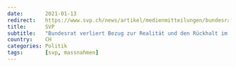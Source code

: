 ```yaml
---
date:       2021-01-13
redirect:   https://www.svp.ch/news/artikel/medienmitteilungen/bundesrat-verliert-bezug-zur-realitaet-und-den-rueckhalt-im-volk/
title:      SVP
subtitle:   "Bundesrat verliert Bezug zur Realität und den Rückhalt im Volk"
country:    CH
categories: Politik
tags:       [svp, massnahmen]
---
```

